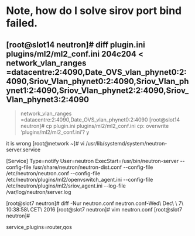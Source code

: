 
# Note, how do I solve sirov port bind failed.

[root@slot14 neutron]# diff plugin.ini plugins/ml2/ml2_conf.ini 
204c204
< network_vlan_ranges =datacentre:2:4090,Date_OVS_vlan_phynet0:2:4090,Sriov_Vlan_phynet0:2:4090,Sriov_Vlan_phynet1:2:4090,Sriov_Vlan_phynet2:2:4090,Sriov_Vlan_phynet3:2:4090
---
> network_vlan_ranges =datacentre:2:4090,Date_OVS_vlan_phynet0:2:4090
[root@slot14 neutron]# cp plugin.ini plugins/ml2/ml2_conf.ini 
cp: overwrite ‘plugins/ml2/ml2_conf.ini’? y


it is wrong
[root@network ~]# vi /usr/lib/systemd/system/neutron-server.service

[Service]
Type=notify
User=neutron
ExecStart=/usr/bin/neutron-server --config-file /usr/share/neutron/neutron-dist.conf --config-file /etc/neutron/neutron.conf --config-file /etc/neutron/plugins/ml2/openvswitch_agent.ini --config-file /etc/neutron/plugins/ml2/sriov_agent.ini  --log-file /var/log/neutron/server.log


[root@slot7 neutron]# diff -Nur neutron.conf  neutron.conf-Wed\ Dec\ \ 7\ 10\:38\:58\ CET\ 2016 
[root@slot7 neutron]# vim neutron.conf 
[root@slot7 neutron]#

service_plugins=router,qos


